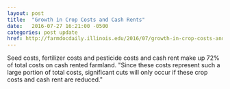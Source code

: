 ```yaml
---
layout: post
title:  "Growth in Crop Costs and Cash Rents"
date:   2016-07-27 16:21:00 -0500
categories: post update
href: http://farmdocdaily.illinois.edu/2016/07/growth-in-crop-costs-and-cash-rents.html
---
```

Seed costs, fertilizer costs and pesticide costs and cash rent make up 72% of 
total costs on cash rented farmland. "Since these costs represent such a large 
portion of total costs, significant cuts will only occur if these crop costs and 
cash rent are reduced."
